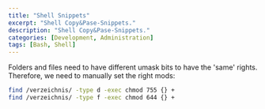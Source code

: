 ```yaml
---
title: "Shell Snippets"
excerpt: "Shell Copy&Pase-Snippets."
description: "Shell Copy&Pase-Snippets."
categories: [Development, Administration]
tags: [Bash, Shell]
---
```


Folders and files need to have different umask bits to have the 'same' rights.
Therefore, we need to manually set the right mods:

```bash
find /verzeichnis/ -type d -exec chmod 755 {} +
find /verzeichnis/ -type f -exec chmod 644 {} +
``` 